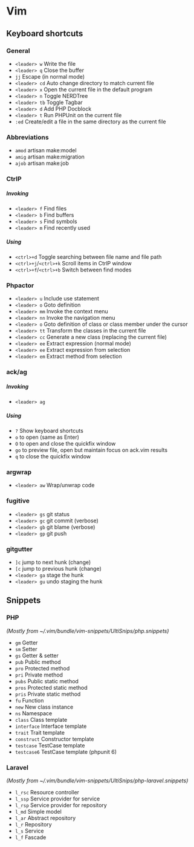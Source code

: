 # Vim

## Keyboard shortcuts

### General

* `<leader> w`  Write the file
* `<leader> q`  Close the buffer
* `jj`          Escape (in normal mode)
* `<leader> cd` Auto change directory to match current file
* `<leader> x`  Open the current file in the default program
* `<leader> n`  Toggle NERDTree
* `<leader> tb` Toggle Tagbar
* `<leader> d`  Add PHP Docblock
* `<leader> t`  Run PHPUnit on the current file
* `:ed`         Create/edit a file in the same directory as the current file

### Abbreviations

* `amod` artisan make:model
* `amig` artisan make:migration
* `ajob` artisan make:job

### CtrlP

##### Invoking
* `<leader> f` Find files
* `<leader> b` Find buffers
* `<leader> s` Find symbols
* `<leader> m` Find recently used

##### Using
* `<ctrl>+d` Toggle searching between file name and file path
* `<ctrl>+j`/`<ctrl>+k` Scroll items in CtrlP window
* `<ctrl>+f`/`<ctrl>+b` Switch between find modes

### Phpactor

* `<leader> u`  Include use statement
* `<leader> o`  Goto definition
* `<leader> mm` Invoke the context menu
* `<leader> nn` Invoke the navigation menu
* `<leader> o`  Goto definition of class or class member under the cursor
* `<leader> tt` Transform the classes in the current file
* `<leader> cc` Generate a new class (replacing the current file)
* `<leader> ee` Extract expression (normal mode)
* `<leader> ee` Extract expression from selection
* `<leader> em` Extract method from selection

### ack/ag

##### Invoking

* `<leader> ag`

##### Using

* `?`  Show keyboard shortcuts
* `o`  to open (same as Enter)
* `O`  to open and close the quickfix window
* `go` to preview file, open but maintain focus on ack.vim results
* `q`  to close the quickfix window

### argwrap

* `<leader> aw` Wrap/unwrap code

### fugitive

* `<leader> gs` git status
* `<leader> gc` git commit (verbose)
* `<leader> gb` git blame (verbose)
* `<leader> gp` git push

### gitgutter

* `]c` jump to next hunk (change)
* `[c` jump to previous hunk (change)
* `<leader> ga` stage the hunk
* `<leader> gu` undo staging the hunk

## Snippets

### PHP

*(Mostly from ~/.vim/bundle/vim-snippets/UltiSnips/php.snippets)*

* `gm` Getter
* `sm` Setter
* `gs` Getter & setter
* `pub` Public method
* `pro` Protected method
* `pri` Private method
* `pubs` Public static method
* `pros` Protected static method
* `pris` Private static method
* `fu` Function
* `new` New class instance
* `ns` Namespace
* `class` Class template
* `interface` Interface template
* `trait` Trait template
* `construct` Constructor template
* `testcase` TestCase template
* `testcase6` TestCase template (phpunit 6)

### Laravel

*(Mostly from ~/.vim/bundle/vim-snippets/UltiSnips/php-laravel.snippets)*

* `l_rsc` Resource controller
* `l_ssp` Service provider for service
* `l_rsp` Service provider for repository
* `l_md` Simple model
* `l_ar` Abstract repository
* `l_r` Repository
* `l_s` Service
* `l_f` Fascade
